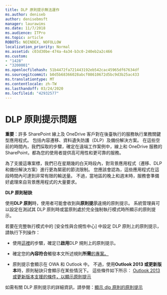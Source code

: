 ```yaml
---
title: DLP 原則提示無法運作
ms.author: deniseb
author: denisebmsft
manager: laurawims
ms.date: 11/7/2018
ms.audience: ITPro
ms.topic: article
ROBOTS: NOINDEX, NOFOLLOW
localization_priority: Normal
ms.assetid: c03d30be-474a-4a34-b3c0-240eb2a2c466
ms.custom:
- "1428"
- "3200001"
ms.openlocfilehash: 51b4472fa721443192eb542cac45965df67634df
ms.sourcegitcommit: b0d5b68366028abcf08610672d5bc9d3b25ac433
ms.translationtype: MT
ms.contentlocale: zh-TW
ms.lasthandoff: 03/24/2020
ms.locfileid: "42932577"
---
```

# <a name="dlp-policy-tip-issues"></a>DLP 原則提示問題

**重要**：許多 SharePoint 線上及 OneDrive 客戶對在後臺執行的服務執行業務關鍵型應用程式。 包括內容遷移、資料遺失防護（DLP）及備份解決方案。 在這些空前的時間內，我們採取的步驟，確定在遠端工作案例中，線上和 OneDrive 服務的 SharePoint，都為您的使用者提供高可用性和更可靠的服務。

為了支援這專案標，我們已在星期幾的白天時段內，對背景應用程式（遷移、DLP 和備份解決方案）進行更為緊密的節流限制。 您應該會認為，這些應用程式在這段時間內可達到非常有限的輸送量。 不過，當地區的晚上和週末時，服務會準備好處理來自背景應用程式的大量要求。

**DLP 原則秘訣**

使用**DLP 原則**時，使用者可能會收到與**原則提示**違規的原則提示。 系統管理員可以設定在測試其 DLP 原則時或當原則處於完全強制執行模式時所顯示的原則提示。
  
若要在完整執行模式中的 [安全性與合規性中心] 中設定 DLP 原則上的原則提示，請執行下列操作：
  
- 使用[這裡](https://docs.microsoft.com/office365/securitycompliance/use-notifications-and-policy-tips)的步驟，確定已**啟用**DLP 規則上的原則提示。

- 確定您的**內容符合**觸發本文所述規則**所需**[的專案。](https://docs.microsoft.com/office365/securitycompliance/what-the-sensitive-information-types-look-for)

- 原則提示會顯示在 OWA 和 Outlook 中。 不過，使用**Outlook 2013 或更新版本**時，原則秘訣只會顯示在某些情況下。 這些條件如下所示： [Outlook 2013 或更新版本支援的條件，以顯示原則提示](https://docs.microsoft.com/office365/securitycompliance/use-notifications-and-policy-tips#outlook-2013-and-later-supports-showing-policy-tips-for-only-some-conditions)

如需有關 DLP 原則提示的詳細資訊，請參閱：[顯示 dlp 原則的原則提示](https://docs.microsoft.com/office365/securitycompliance/use-notifications-and-policy-tips)
  